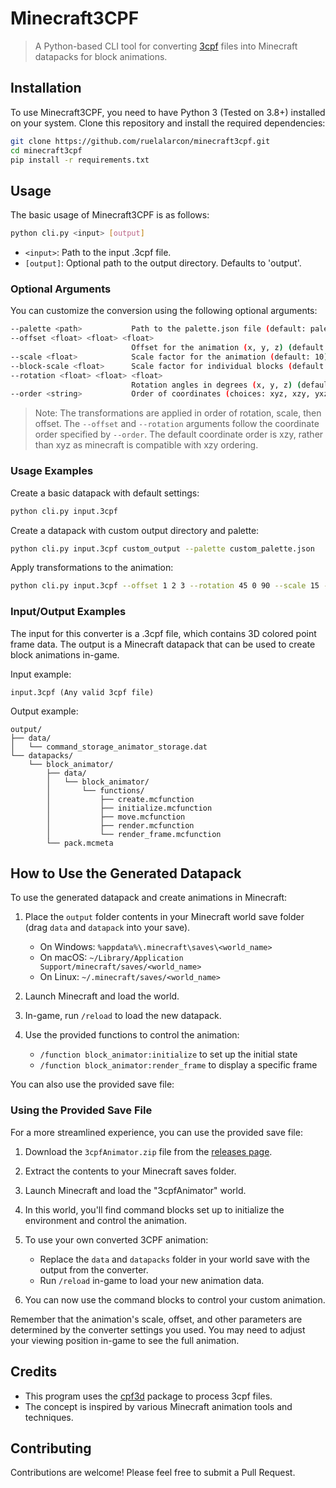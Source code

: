 # Minecraft3CPF

> A Python-based CLI tool for converting [3cpf](https://github.com/ruelalarcon/3cpf) files into Minecraft datapacks for block animations.

## Installation

To use Minecraft3CPF, you need to have Python 3 (Tested on 3.8+) installed on your system. Clone this repository and install the required dependencies:

```bash
git clone https://github.com/ruelalarcon/minecraft3cpf.git
cd minecraft3cpf
pip install -r requirements.txt
```

## Usage

The basic usage of Minecraft3CPF is as follows:

```bash
python cli.py <input> [output]
```

- `<input>`: Path to the input .3cpf file.
- `[output]`: Optional path to the output directory. Defaults to 'output'.

### Optional Arguments

You can customize the conversion using the following optional arguments:

```bash
--palette <path>           Path to the palette.json file (default: palette.json)
--offset <float> <float> <float>
                           Offset for the animation (x, y, z) (default: 0 2 0)
--scale <float>            Scale factor for the animation (default: 10)
--block-scale <float>      Scale factor for individual blocks (default: 0.5)
--rotation <float> <float> <float>
                           Rotation angles in degrees (x, y, z) (default: 0 0 0)
--order <string>           Order of coordinates (choices: xyz, xzy, yxz, yzx, zxy, zyx) (default: xzy)
```

> Note: The transformations are applied in order of rotation, scale, then offset. The `--offset` and `--rotation` arguments follow the coordinate order specified by `--order`. The default coordinate order is xzy, rather than xyz as minecraft is compatible with xzy ordering.

### Usage Examples

Create a basic datapack with default settings:

```bash
python cli.py input.3cpf
```

Create a datapack with custom output directory and palette:

```bash
python cli.py input.3cpf custom_output --palette custom_palette.json
```

Apply transformations to the animation:

```bash
python cli.py input.3cpf --offset 1 2 3 --rotation 45 0 90 --scale 15 --order yzx
```

### Input/Output Examples

The input for this converter is a .3cpf file, which contains 3D colored point frame data. The output is a Minecraft datapack that can be used to create block animations in-game.

Input example:
```
input.3cpf (Any valid 3cpf file)
```

Output example:
```
output/
├── data/
│   └── command_storage_animator_storage.dat
└── datapacks/
    └── block_animator/
        ├── data/
        │   └── block_animator/
        │       └── functions/
        │           ├── create.mcfunction
        │           ├── initialize.mcfunction
        │           ├── move.mcfunction
        │           ├── render.mcfunction
        │           └── render_frame.mcfunction
        └── pack.mcmeta
```

## How to Use the Generated Datapack

To use the generated datapack and create animations in Minecraft:

1. Place the `output` folder contents in your Minecraft world save folder (drag `data` and `datapack` into your save).
   - On Windows: `%appdata%\.minecraft\saves\<world_name>`
   - On macOS: `~/Library/Application Support/minecraft/saves/<world_name>`
   - On Linux: `~/.minecraft/saves/<world_name>`

2. Launch Minecraft and load the world.

3. In-game, run `/reload` to load the new datapack.

4. Use the provided functions to control the animation:
   - `/function block_animator:initialize` to set up the initial state
   - `/function block_animator:render_frame` to display a specific frame

You can also use the provided save file:

### Using the Provided Save File

For a more streamlined experience, you can use the provided save file:

1. Download the `3cpfAnimator.zip` file from the [releases page](https://github.com/ruelalarcon/minecraft3cpf/releases).

2. Extract the contents to your Minecraft saves folder.

3. Launch Minecraft and load the "3cpfAnimator" world.

4. In this world, you'll find command blocks set up to initialize the environment and control the animation.

5. To use your own converted 3CPF animation:
   - Replace the `data` and `datapacks` folder in your world save with the output from the converter.
   - Run `/reload` in-game to load your new animation data.

6. You can now use the command blocks to control your custom animation.

Remember that the animation's scale, offset, and other parameters are determined by the converter settings you used. You may need to adjust your viewing position in-game to see the full animation.

## Credits

- This program uses the [cpf3d](https://github.com/ruelalarcon/cpf3d) package to process 3cpf files.
- The concept is inspired by various Minecraft animation tools and techniques.

## Contributing

Contributions are welcome! Please feel free to submit a Pull Request.
